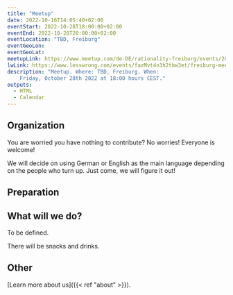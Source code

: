 ```yaml
---
title: "Meetup"
date: 2022-10-16T14:05:40+02:00
eventStart: 2022-10-28T18:00:00+02:00
eventEnd: 2022-10-28T20:00:00+02:00
eventLocation: "TBD, Freiburg"
eventGeoLon:
eventGeoLat:
meetupLink: https://www.meetup.com/de-DE/rationality-freiburg/events/289147026/
lwLink: https://www.lesswrong.com/events/fazMvt4n3h2tbw3et/freiburg-meetup
description: "Meetup. Where: TBD, Freiburg. When:
    Friday, October 28th 2022 at 18:00 hours CEST."
outputs:
  - HTML
  - Calendar
---
```


## Organization

You are worried you have nothing to contribute? No worries! Everyone is
welcome!

We will decide on using German or English as the main language depending on the
people who turn up. Just come, we will figure it out!


## Preparation


## What will we do?

To be defined.

There will be snacks and drinks.

## Other

[Learn more about us]({{< ref "about" >}}).
